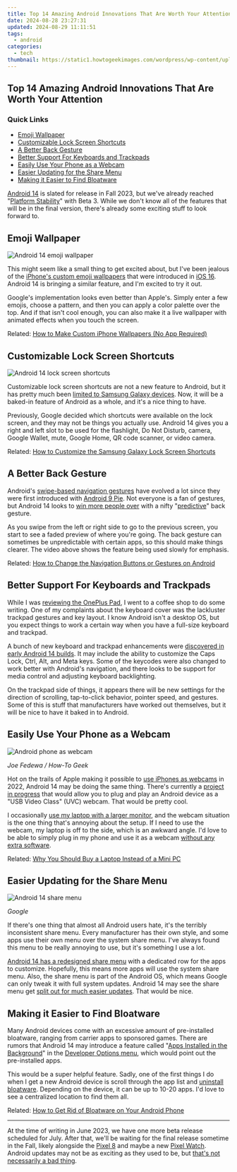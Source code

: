 ```yaml
---
title: Top 14 Amazing Android Innovations That Are Worth Your Attention
date: 2024-08-28 23:27:31
updated: 2024-08-29 11:11:51
tags:
  - android
categories:
  - tech
thumbnail: https://static1.howtogeekimages.com/wordpress/wp-content/uploads/2023/06/Android-14-logo-on-Phone.jpg
---
```


## Top 14 Amazing Android Innovations That Are Worth Your Attention

### Quick Links

* [Emoji Wallpaper](https://activate-lock.techidaily.com/iphone-11-pro-icloud-activation-lock-bypass-by-drfone-ios/)
* [Customizable Lock Screen Shortcuts](https://hardware-help.techidaily.com/toms-tech-reviews-in-depth-analysis-of-cutting-edge-electronics/)
* [A Better Back Gesture](https://facebook-video-footage.techidaily.com/new-understanding-the-algorithm-maximizing-earning-potential-on-youtube/)
* [Better Support For Keyboards and Trackpads](https://some-knowledge.techidaily.com/gopro-hero5-black-vs-yi-4k-the-best-action-cameras-battle-in-23-for-2024/)
* [Easily Use Your Phone as a Webcam](https://android-unlock.techidaily.com/in-2024-how-to-unlock-huawei-p60-pin-codepattern-lockpassword-by-drfone-android/)
* [Easier Updating for the Share Menu](https://remote-screen-capture.techidaily.com/new-in-2024-echo-enthusiasts-emporium-obtain-and-review-sound-files/)
* [Making it Easier to Find Bloatware](https://fox-hovers.techidaily.com/new-in-2024-essential-websites-to-drive-youtube-engagement/)

[Android 14](https://mondly-stories.techidaily.com/beginners-pathway-to-russian-currency-terminology/) is slated for release in Fall 2023, but we've already reached "[Platform Stability](https://tech-haven.techidaily.com/scripted-escapades-your-path-to-interactive-storytelling/)" with Beta 3\. While we don't know all of the features that will be in the final version, there's already some exciting stuff to look forward to.

##  Emoji Wallpaper

![Android 14 emoji wallpaper](https://static1.howtogeekimages.com/wordpress/wp-content/uploads/2023/06/emoji-wallpaper.jpg) 

 This might seem like a small thing to get excited about, but I've been jealous of the [iPhone's custom emoji wallpapers](https://fox-blue.techidaily.com/new-essential-tips-for-creating-videos-with-windows-8-moviemaker-for-2024/) that were introduced in [iOS 16](https://facebook-video-footage.techidaily.com/2024-approved-youtubes-top-12-choices-in-gamers-introductory-videos-freepaid/). Android 14 is bringing a similar feature, and I'm excited to try it out.

 Google's implementation looks even better than Apple's. Simply enter a few emojis, choose a pattern, and then you can apply a color palette over the top. And if that isn't cool enough, you can also make it a live wallpaper with animated effects when you touch the screen.

Related: [How to Make Custom iPhone Wallpapers (No App Required)](https://fox-blue.techidaily.com/new-essential-tips-for-creating-videos-with-windows-8-moviemaker-for-2024/) 

##  Customizable Lock Screen Shortcuts

![Android 14 lock screen shortcuts](https://static1.howtogeekimages.com/wordpress/wp-content/uploads/2023/06/2023-06-09_15-19-10.jpg) 

 Customizable lock screen shortcuts are not a new feature to Android, but it has pretty much been [limited to Samsung Galaxy devices](https://hardware-help.techidaily.com/1722962740745-download-drivers-for-canon-mf8500c-printer-compatible-with-windows-7-81-and-10/). Now, it will be a baked-in feature of Android as a whole, and it's a nice thing to have.

 Previously, Google decided which shortcuts were available on the lock screen, and they may not be things you actually use. Android 14 gives you a right and left slot to be used for the flashlight, Do Not Disturb, camera, Google Wallet, mute, Google Home, QR code scanner, or video camera.

Related: [How to Customize the Samsung Galaxy Lock Screen Shortcuts](https://hardware-help.techidaily.com/1722962740745-download-drivers-for-canon-mf8500c-printer-compatible-with-windows-7-81-and-10/) 

##  A Better Back Gesture

 Android's [swipe-based navigation gestures](https://some-techniques.techidaily.com/in-2024-innovation-unveiled-the-complete-moto-z2-review/) have evolved a lot since they were first introduced with [Android 9 Pie](https://facebook-video-content.techidaily.com/powerful-tactics-leveraging-youtube-links-for-fb-exposure/). Not everyone is a fan of gestures, but Android 14 looks to [win more people over](https://instagram-video-recordings.techidaily.com/updated-2024-approved-captivating-clips-transforming-footage-vertically-in-final-cut-x/) with a nifty "[predictive](https://developer.android.com/about/versions/14/features/predictive-back)" back gesture.

 As you swipe from the left or right side to go to the previous screen, you start to see a faded preview of where you're going. The back gesture can sometimes be unpredictable with certain apps, so this should make things clearer. The video above shows the feature being used slowly for emphasis.

Related: [How to Change the Navigation Buttons or Gestures on Android](https://some-techniques.techidaily.com/in-2024-innovation-unveiled-the-complete-moto-z2-review/) 

##  Better Support For Keyboards and Trackpads

 While I was [reviewing the OnePlus Pad](https://graphic-issues.techidaily.com/expertise-meets-simplicity-effortless-graphic-driver-update-on-windows-os/), I went to a coffee shop to do some writing. One of my complaints about the keyboard cover was the lackluster trackpad gestures and key layout. I know Android isn't a desktop OS, but you expect things to work a certain way when you have a full-size keyboard and trackpad.

 A bunch of new keyboard and trackpad enhancements were [discovered in early Android 14 builds](https://www.xda-developers.com/android-14-improved-keyboard-support/?newsletter%5Fpopup=1). It may include the ability to customize the Caps Lock, Ctrl, Alt, and Meta keys. Some of the keycodes were also changed to work better with Android's navigation, and there looks to be support for media control and adjusting keyboard backlighting.

 On the trackpad side of things, it appears there will be new settings for the direction of scrolling, tap-to-click behavior, pointer speed, and gestures. Some of this is stuff that manufacturers have worked out themselves, but it will be nice to have it baked in to Android.

##  Easily Use Your Phone as a Webcam

![Android phone as webcam](https://static1.howtogeekimages.com/wordpress/wp-content/uploads/2023/06/IMG20230609162313-1.jpg) 

_Joe Fedewa / How-To Geek_

 Hot on the trails of Apple making it possible to [use iPhones as webcams](https://dvd-bd.techidaily.com/diy-tutorial-transform-your-mp4-videos-into-a-professional-costless-dvd-with-ease/) in 2022, Android 14 may be doing the same thing. There's currently a [project in progress](https://android-review.googlesource.com/c/platform/system/sepolicy/+/2410788) that would allow you to plug and play an Android device as a "USB Video Class" (UVC) webcam. That would be pretty cool.

 I occasionally [use my laptop with a larger monitor](https://android-unlock.techidaily.com/how-to-unlock-huawei-p60-phone-pattern-lock-without-factory-reset-by-drfone-android/), and the webcam situation is the one thing that's annoying about the setup. If I need to use the webcam, my laptop is off to the side, which is an awkward angle. I'd love to be able to simply plug in my phone and use it as a webcam [without any extra software](https://win11-tips.techidaily.com/boosted-efficiency-expert-tips-for-optimizing-bar-use/).

Related: [Why You Should Buy a Laptop Instead of a Mini PC](https://android-unlock.techidaily.com/how-to-unlock-huawei-p60-phone-pattern-lock-without-factory-reset-by-drfone-android/) 

##  Easier Updating for the Share Menu

![Android 14 share menu](https://static1.howtogeekimages.com/wordpress/wp-content/uploads/2023/06/2023-06-09_16-14-10.jpg) 

_Google_

 If there's one thing that almost all Android users hate, it's the terribly inconsistent share menu. Every manufacturer has their own style, and some apps use their own menu over the system share menu. I've always found this menu to be really annoying to use, but it's something I use a lot.

[Android 14 has a redesigned share menu](https://unlock-android.techidaily.com/how-to-remove-forgotten-pin-of-your-zte-axon-40-lite-by-drfone-android/) with a dedicated row for the apps to customize. Hopefully, this means more apps will use the system share menu. Also, the share menu is part of the Android OS, which means Google can only tweak it with full system updates. Android 14 may see the share menu get [split out for much easier updates](https://www.xda-developers.com/android-14-could-bring-a-more-consistent-share-menu/). That would be nice.

##  Making it Easier to Find Bloatware

 Many Android devices come with an excessive amount of pre-installed bloatware, ranging from carrier apps to sponsored games. There are rumors that Android 14 may introduce a feature called "[Apps Installed in the Background](https://twitter.com/MishaalRahman/status/1590757745447571457)" in the [Developer Options menu](https://youtube-docs.techidaily.com/approved-decode-your-youtube-preferences-with-these-6-fan-favorite-questionnaires/), which would point out the pre-installed apps.

 This would be a super helpful feature. Sadly, one of the first things I do when I get a new Android device is scroll through the app list and [uninstall bloatware](https://extra-approaches.techidaily.com/2024-approved-musical-alchemy-transforming-previews-into-memories/). Depending on the device, it can be up to 10-20 apps. I'd love to see a centralized location to find them all.

Related: [How to Get Rid of Bloatware on Your Android Phone](https://extra-approaches.techidaily.com/2024-approved-musical-alchemy-transforming-previews-into-memories/) 

---

 At the time of writing in June 2023, we have one more beta release scheduled for July. After that, we'll be waiting for the final release sometime in the Fall, likely alongside the [Pixel 8](https://www.reviewgeek.com/148228/googles-pixel-8-pro-could-gain-a-curious-new-sensor/) and maybe a new [Pixel Watch](https://facebook-video-recording.techidaily.com/repair-glitches-in-instagram-likescomments-for-2024/). Android updates may not be as exciting as they used to be, but [that's not necessarily a bad thing](https://extra-support.techidaily.com/in-2024-pro-camera-addons-buyers-insider-guide/).

<ins class="adsbygoogle"
     style="display:block"
     data-ad-format="autorelaxed"
     data-ad-client="ca-pub-7571918770474297"
     data-ad-slot="1223367746"></ins>



<ins class="adsbygoogle"
     style="display:block"
     data-ad-client="ca-pub-7571918770474297"
     data-ad-slot="8358498916"
     data-ad-format="auto"
     data-full-width-responsive="true"></ins>
